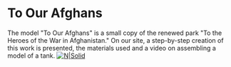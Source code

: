 # To Our Afghans
The model "To Our Afghans" is a small copy of the renewed park "To the Heroes of the War in Afghanistan." On our site, a step-by-step creation of this work is presented, the materials used and a video on assembling a model of a tank.
[![N|Solid](https://afganproject.tk/media/preloader-1.png)](https://afganproject.tk/media/preloader-1.png)
